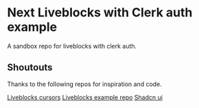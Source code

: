 # Next Liveblocks with Clerk auth example

A sandbox repo for liveblocks with clerk auth.

## Shoutouts

Thanks to the following repos for inspiration and code.

[Liveblocks cursors](https://github.com/esau-morais/next-cursors)
[Liveblocks example repo](https://github.com/liveblocks/liveblocks/tree/80951247167d11373428a321f39dc05ca99435b1/examples)
[Shadcn ui](https://ui.shadcn.com/)
